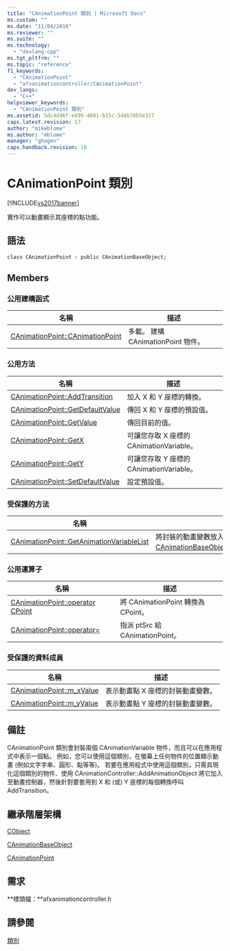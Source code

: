 ```yaml
---
title: "CAnimationPoint 類別 | Microsoft Docs"
ms.custom: ""
ms.date: "11/04/2016"
ms.reviewer: ""
ms.suite: ""
ms.technology: 
  - "devlang-cpp"
ms.tgt_pltfrm: ""
ms.topic: "reference"
f1_keywords: 
  - "CAnimationPoint"
  - "afxanimationcontroller/CAnimationPoint"
dev_langs: 
  - "C++"
helpviewer_keywords: 
  - "CAnimationPoint 類別"
ms.assetid: 5dc4d46f-e695-4681-b15c-544b78b3e317
caps.latest.revision: 17
author: "mikeblome"
ms.author: "mblome"
manager: "ghogen"
caps.handback.revision: 18
---
```

# CAnimationPoint 類別
[!INCLUDE[vs2017banner](../../assembler/inline/includes/vs2017banner.md)]

實作可以動畫顯示其座標的點功能。  
  
## 語法  
  
```  
class CAnimationPoint : public CAnimationBaseObject;  
```  
  
## Members  
  
### 公用建構函式  
  
|名稱|描述|  
|--------|--------|  
|[CAnimationPoint::CAnimationPoint](../Topic/CAnimationPoint::CAnimationPoint.md)|多載。  建構 CAnimationPoint 物件。|  
  
### 公用方法  
  
|名稱|描述|  
|--------|--------|  
|[CAnimationPoint::AddTransition](../Topic/CAnimationPoint::AddTransition.md)|加入 X 和 Y 座標的轉換。|  
|[CAnimationPoint::GetDefaultValue](../Topic/CAnimationPoint::GetDefaultValue.md)|傳回 X 和 Y 座標的預設值。|  
|[CAnimationPoint::GetValue](../Topic/CAnimationPoint::GetValue.md)|傳回目前的值。|  
|[CAnimationPoint::GetX](../Topic/CAnimationPoint::GetX.md)|可讓您存取 X 座標的 CAnimationVariable。|  
|[CAnimationPoint::GetY](../Topic/CAnimationPoint::GetY.md)|可讓您存取 Y 座標的 CAnimationVariable。|  
|[CAnimationPoint::SetDefaultValue](../Topic/CAnimationPoint::SetDefaultValue.md)|設定預設值。|  
  
### 受保護的方法  
  
|名稱|描述|  
|--------|--------|  
|[CAnimationPoint::GetAnimationVariableList](../Topic/CAnimationPoint::GetAnimationVariableList.md)|將封裝的動畫變數放入清單中。  \(覆寫 [CAnimationBaseObject::GetAnimationVariableList](../Topic/CAnimationBaseObject::GetAnimationVariableList.md)\)。|  
  
### 公用運算子  
  
|名稱|描述|  
|--------|--------|  
|[CAnimationPoint::operator CPoint](../Topic/CAnimationPoint::operator%20CPoint.md)|將 CAnimationPoint 轉換為 CPoint。|  
|[CAnimationPoint::operator\=](../Topic/CAnimationPoint::operator=.md)|指派 ptSrc 給 CAnimationPoint。|  
  
### 受保護的資料成員  
  
|名稱|描述|  
|--------|--------|  
|[CAnimationPoint::m\_xValue](../Topic/CAnimationPoint::m_xValue.md)|表示動畫點 X 座標的封裝動畫變數。|  
|[CAnimationPoint::m\_yValue](../Topic/CAnimationPoint::m_yValue.md)|表示動畫點 Y 座標的封裝動畫變數。|  
  
## 備註  
 CAnimationPoint 類別會封裝兩個 CAnimationVariable 物件，而且可以在應用程式中表示一個點。  例如，您可以使用這個類別，在螢幕上任何物件的位置顯示動畫 \(例如文字字串、圓形、點等等\)。  若要在應用程式中使用這個類別，只需具現化這個類別的物件、使用 CAnimationController::AddAnimationObject 將它加入至動畫控制器，然後針對要套用到 X 和 \(或\) Y 座標的每個轉換呼叫 AddTransition。  
  
## 繼承階層架構  
 [CObject](../../mfc/reference/cobject-class.md)  
  
 [CAnimationBaseObject](../../mfc/reference/canimationbaseobject-class.md)  
  
 [CAnimationPoint](../../mfc/reference/canimationpoint-class.md)  
  
## 需求  
 **標頭檔：**afxanimationcontroller.h  
  
## 請參閱  
 [類別](../../mfc/reference/mfc-classes.md)